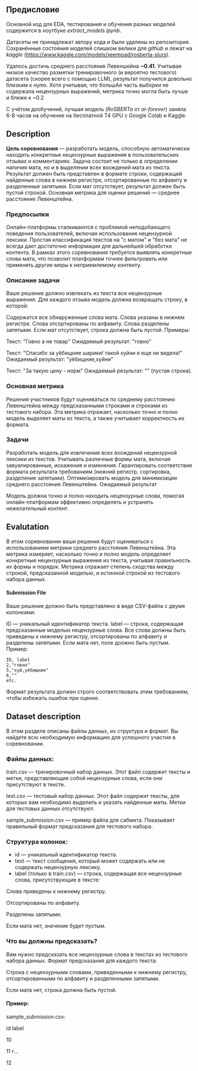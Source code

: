 ## Предисловие

Основной код для EDA, тестирования и обучения разных моделей содержится в ноутбуке *extract_models.ipynb*. 

Датасеты не принадлежат автору кода и были удалены из репозитория. Сохранённые состояния моделей слишком велики для *github* и лежат на *kaggle* 
(https://www.kaggle.com/models/xeempad/rosberta-slurs).

Удалось достичь среднего расстояния Левеншейна **~0.41**. Учитывая низкое качество разметки тренировочного (и вероятно тестового) датасета (скорее всего с помощью LLM), результат получился довольно 
близким к нулю. Хотя учитывая, что большАя часть выборки не содержала нецензурных выражений, метрика точно могла быть лучше и ближе к ~0.2

С учётом дообучений, лучшая модель (*RoSBERTa* от *ai-forever*) заняла 6-8 часов на обучение на бесплатной T4 GPU с Google Colab и Kaggle.

## Description

**Цель соревнования** — разработать модель, способную автоматически находить конкретные нецензурные выражения в пользовательских отзывах и комментариях. Задача состоит не только в определении наличия мата, но и в выделении всех вхождений мата из текста. Результат должен быть представлен в формате строки, содержащей найденные слова в нижнем регистре, отсортированные по алфавиту и разделенные запятыми. Если мат отсутствует, результат должен быть пустой строкой. Основная метрика для оценки решений — среднее расстояние Левенштейна.

### Предпосылки

Онлайн-платформы сталкиваются с проблемой неподобающего поведения пользователей, включая использование нецензурной лексики. Простая классификация текстов на "с матом" и "без мата" не всегда дает достаточно информации для дальнейшей обработки контента. В рамках этого соревнования требуется выявлять конкретные слова мата, что позволит платформам точнее фильтровать или применять другие меры к неприемлемому контенту.

### Описание задачи

Ваше решение должно извлекать из текста все нецензурные выражения. Для каждого отзыва модель должна возвращать строку, в которой:

Содержатся все обнаруженные слова мата.
Слова указаны в нижнем регистре.
Слова отсортированы по алфавиту.
Слова разделены запятыми.
Если мат отсутствует, строка должна быть пустой.
Примеры:

Текст:
"Говно а не товар"
Ожидаемый результат:
"говно"

Текст:
"Спасибо за уёбищние шарики! такой хуйни я еще не видела!"
Ожидаемый результат:
"уёбищние,хуйни"

Текст:
"За такую цену - норм"
Ожидаемый результат:
"" (пустая строка).

### Основная метрика

Решения участников будут оцениваться по среднему расстоянию Левенштейна между предсказанными строками и строками из тестового набора. Эта метрика отражает, насколько точно и полно модель выделяет маты из текста, а также учитывает корректность их формата.

### Задачи

Разработать модель для извлечения всех вхождений нецензурной лексики из текстов.
Учитывать различные формы мата, включая завуалированные, искажения и изменения.
Гарантировать соответствие формата результата требованиям (нижний регистр, сортировка, разделение запятыми).
Оптимизировать модель для минимизации среднего расстояния Левенштейна.
Ожидаемый результат

Модель должна точно и полно находить нецензурные слова, помогая онлайн-платформам эффективно определять и устранять нежелательный контент.

## Evalutation

В этом соревновании ваши решения будут оцениваться с использованием метрики среднего расстояния Левенштейна. Эта метрика измеряет, насколько точно и полно модель определяет конкретные нецензурные выражения из текста, учитывая правильность их формы и порядок. Метрика отражает степень сходства между строкой, предсказанной моделью, и истинной строкой из тестового набора данных.

#### Submission File
Ваше решение должно быть представлено в виде CSV-файла с двумя колонками:

ID — уникальный идентификатор текста.
label — строка, содержащая предсказанные моделью нецензурные слова. Все слова должны быть приведены к нижнему регистру, отсортированы по алфавиту и разделены запятыми. Если мата нет, поле должно быть пустым.
Пример:
```
ID, label
2,"говно"
5,"хуй,уёбищние"
6,""
etc.
```
Формат результата должен строго соответствовать этим требованиям, чтобы избежать ошибок при оценке.

## Dataset description

В этом разделе описаны файлы данных, их структура и формат. Вы найдете всю необходимую информацию для успешного участия в соревновании.

### Файлы данных:
train.csv — тренировочный набор данных. Этот файл содержит тексты и метки, представляющие собой нецензурные слова, если они присутствуют в тексте.

test.csv — тестовый набор данных. Этот файл содержит тексты, для которых вам необходимо выделить и указать найденные маты. Метки для тестовых данных отсутствуют.

sample_submission.csv — пример файла для сабмита. Показывает правильный формат предсказания для тестового набора.

### Структура колонок:
- id — уникальный идентификатор текста.
- text — текст сообщения, который может содержать или не содержать нецензурную лексику.
- label (только в train.csv) — строка, содержащая все нецензурные слова, присутствующие в тексте:

Слова приведены к нижнему регистру.

Отсортированы по алфавиту.

Разделены запятыми.

Если мата нет, значение будет пустым.

### Что вы должны предсказать?
Вам нужно предсказать все нецензурные слова в текстах из тестового набора данных. Формат предсказания для каждого текста:

Строка с нецензурными словами, приведенными к нижнему регистру, отсортированными по алфавиту и разделенными запятыми.

Если мата нет, строка должна быть пустой.

#### Пример:

sample_submission.csv:

id label

10

11 г…

12 
